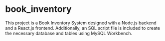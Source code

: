 # book_inventory
This project is a Book Inventory System designed with a Node.js backend and a React.js frontend. Additionally, an SQL script file is included to create the necessary database and tables using MySQL Workbench.
